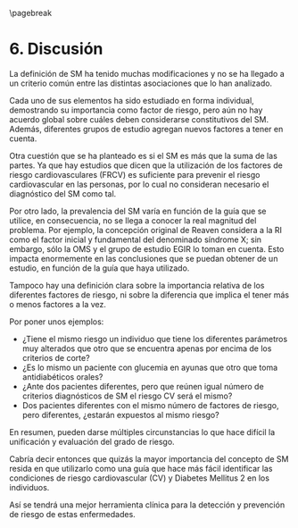 \pagebreak

# 6. Discusión

La definición de SM ha tenido muchas modificaciones y no se ha llegado a un criterio común entre las distintas asociaciones que lo han analizado. 

Cada uno de sus elementos ha sido estudiado en forma individual, demostrando su importancia como factor de riesgo, pero aún no hay acuerdo global sobre cuáles deben considerarse constitutivos del SM. Además, diferentes grupos de estudio agregan nuevos factores a tener en cuenta. 

Otra cuestión que se ha planteado es si el SM es más que la suma de las partes. Ya que hay estudios que dicen que la utilización de los factores de riesgo cardiovasculares (FRCV) es suficiente para prevenir el riesgo cardiovascular en las personas, por lo cual no consideran necesario el diagnóstico del SM como tal. 

Por otro lado, la prevalencia del SM varía en función de la guía que se utilice, en consecuencia, no se llega a conocer la real magnitud del problema. Por ejemplo, la concepción original de Reaven considera a la RI como el factor inicial y fundamental del denominado síndrome X; sin embargo, sólo la OMS y el grupo de estudio EGIR lo toman en cuenta. Esto impacta enormemente en las conclusiones que se puedan obtener de un estudio, en función de la guía que haya utilizado.

Tampoco hay una definición clara sobre la importancia relativa de los diferentes factores de riesgo, ni sobre la diferencia que implica el tener más o menos factores a la vez.

Por poner unos ejemplos: 

- ¿Tiene el mismo riesgo un individuo que tiene los diferentes parámetros muy alterados que otro que se encuentra apenas por encima de los criterios de corte?  
- ¿Es lo mismo un paciente con glucemia en ayunas que otro que toma antidiabéticos orales?  
- ¿Ante dos pacientes diferentes, pero que reúnen igual número de criterios diagnósticos de SM el riesgo CV será el mismo?  
- Dos pacientes diferentes con el mismo número de factores de riesgo, pero diferentes, ¿estarán expuestos al mismo riesgo?  

En resumen, pueden darse múltiples circunstancias lo que hace difícil la unificación y evaluación del grado de riesgo. 

Cabría decir entonces que quizás la mayor importancia del concepto de SM resida en que utilizarlo como una guía que hace más fácil identificar las condiciones de riesgo cardiovascular (CV) y Diabetes Mellitus 2 en los individuos. 

Así se tendrá una mejor herramienta clínica para la detección y prevención de riesgo de estas enfermedades. 
